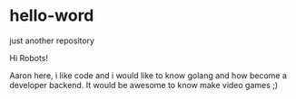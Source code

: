 # hello-word
just another repository

Hi Robots!

Aaron here, i like code and i would like to know golang and how become a developer backend.
It would be awesome to know make video games ;)
